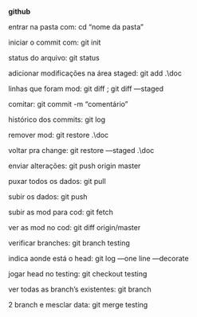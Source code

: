 **github**

entrar na pasta com: cd “nome da pasta”

iniciar o commit com: git init

status do arquivo: git status

adicionar modificações na área staged: git add .\doc

linhas que foram mod: git diff ; git diff —staged

comitar: git commit -m “comentário”

histórico dos commits: git log

remover mod: git restore .\doc

voltar pra change: git restore —staged .\doc

enviar alterações: git push origin master

puxar todos os dados: git pull

subir os dados: git push

subir as mod para cod: git fetch

ver as mod no cod: git diff origin/master

verificar branches: git branch testing

indica aonde está o head: git log —one line —decorate

jogar head no testing: git checkout testing

ver todas as branch’s existentes: git branch

2 branch e mesclar data: git merge testing
